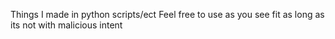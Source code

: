 Things I made in python scripts/ect
Feel free to use as you see fit as long as its not with malicious intent

